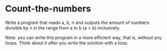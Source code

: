 # Count-the-numbers
Write a program that reads a, b, n and outputs the amount of numbers divisible by n in the range from a to b (a < b) inclusively.

Note: you can write this program in a more efficient way, that is, without any loops. Think about it after you write the solution with a loop.
